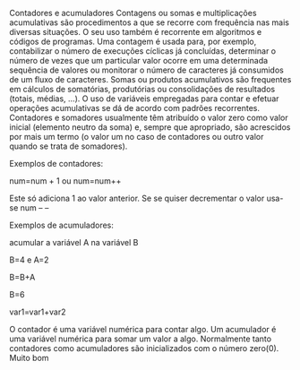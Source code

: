 Contadores e acumuladores
Contagens ou somas e multiplicações acumulativas são procedimentos a que se recorre com frequência nas mais diversas situações. O seu uso também é recorrente em algoritmos e códigos de programas. Uma contagem é usada para, por exemplo, contabilizar o número de execuções cíclicas já concluídas, determinar o número de vezes que um particular valor ocorre em uma determinada sequência de valores ou monitorar o número de caracteres já consumidos de um fluxo de caracteres. Somas ou produtos acumulativos são frequentes em cálculos de somatórias, produtórias ou consolidações de resultados (totais, médias, …). O uso de variáveis empregadas para contar e efetuar operações acumulativas se dá de acordo com padrões recorrentes. Contadores e somadores usualmente têm atribuído o valor zero como valor inicial (elemento neutro da soma) e, sempre que apropriado, são acrescidos por mais um termo (o valor um no caso de contadores ou outro valor quando se trata de somadores).

Exemplos de contadores:

num=num + 1 ou num=num++

Este só adiciona 1 ao valor anterior.
Se se quiser decrementar o valor usa-se num – –

Exemplos de acumuladores:

acumular a variável A na variável B

B=4 e A=2

B=B+A

B=6


var1=var1+var2

O contador é uma variável numérica para contar algo. Um acumulador é uma variável numérica para somar um valor a algo. Normalmente tanto contadores como acumuladores são inicializados com o número  zero(0).
Muito bom
